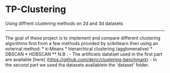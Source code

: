 # TP-Clustering
Using diffrent clustering methods on 2d and 3d datasets

***
The goal of these project is to implement and compare different clustering algorithms first from a few methods provided by scikitlearn then using an external method:
    * k-Means
    * hierarchical clustering (agglomerative)
    * DBSCAN
    * HDBSCAN
    **
N.B : - The artificiels datatset used in the first part are available [here] (https://github.com/deric/clustering-benchmark)
      - In the second part we used tha datasets availablein the 'dataset' folder.
